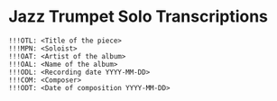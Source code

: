 # Jazz Trumpet Solo Transcriptions

```
!!!OTL: <Title of the piece>
!!!MPN: <Soloist>
!!!OAT: <Artist of the album>
!!!OAL: <Name of the album>
!!!ODL: <Recording date YYYY-MM-DD>
!!!COM: <Composer>
!!!ODT: <Date of composition YYYY-MM-DD>
```
